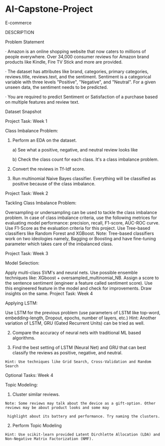 # AI-Capstone-Project

E-commerce

DESCRIPTION

Problem Statement

·        Amazon is an online shopping website that now caters to millions of people everywhere. Over 34,000 consumer reviews for Amazon brand products like Kindle, Fire TV Stick and more are provided. 

·        The dataset has attributes like brand, categories, primary categories, reviews.title, reviews.text, and the sentiment. Sentiment is a categorical variable with three levels "Positive", "Negative", and "Neutral". For a given unseen data, the sentiment needs to be predicted.

·        You are required to predict Sentiment or Satisfaction of a purchase based on multiple features and review text.

Dataset Snapshot



Project Task: Week 1

Class Imbalance Problem:

1. Perform an EDA on the dataset.

    a) See what a positive, negative, and neutral review looks like

    b) Check the class count for each class. It's a class imbalance problem.

2. Convert the reviews in Tf-Idf score.

3. Run multinomial Naive Bayes classifier. Everything will be classified as positive because of the class imbalance.

Project Task: Week 2

Tackling Class Imbalance Problem:

Oversampling or undersampling can be used to tackle the class imbalance problem. 
In case of class imbalance criteria, use the following metrices for evaluating model performance: precision, recall, F1-score, AUC-ROC curve. Use F1-Score as the evaluation criteria for this   project.
Use Tree-based classifiers like Random Forest and XGBoost.
    Note: Tree-based classifiers work on two ideologies namely, Bagging or Boosting and have fine-tuning parameter which takes care of the imbalanced class.

Project Task: Week 3

Model Selection:

Apply multi-class SVM's and neural nets.
Use possible ensemble techniques like: XGboost + oversampled_multinomial_NB.
Assign a score to the sentence sentiment (engineer a feature called sentiment score). Use this engineered feature in the model and check for improvements. Draw insights on the same.
Project Task: Week 4

Applying LSTM:

Use LSTM for the previous problem (use parameters of LSTM like top-word, embedding-length, Dropout, epochs, number of layers, etc.)
    Hint: Another variation of LSTM, GRU (Gated Recurrent Units) can be tried as well.

   2. Compare the accuracy of neural nets with traditional ML based algorithms.

   3. Find the best setting of LSTM (Neural Net) and GRU that can best classify the reviews as positive, negative, and neutral. 

    Hint: Use techniques like Grid Search, Cross-Validation and Random Search

Optional Tasks: Week 4

Topic Modeling:

  1. Cluster similar reviews.

    Note: Some reviews may talk about the device as a gift-option. Other reviews may be about product looks and some may

     highlight about its battery and performance. Try naming the clusters.

  2. Perform Topic Modeling

    Hint: Use scikit-learn provided Latent Dirchlette Allocation (LDA) and Non-Negative Matrix Factorization (NMF).
